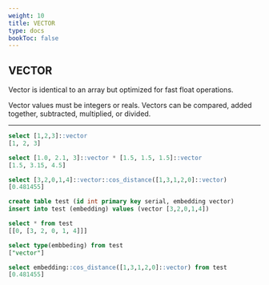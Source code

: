 ```yaml
---
weight: 10
title: VECTOR
type: docs
bookToc: false
---
```


## VECTOR

Vector is identical to an array but optimized for fast float operations.

Vector values must be integers or reals. Vectors can be compared, added together,
subtracted, multiplied, or divided.

---

```SQL
select [1,2,3]::vector
[1, 2, 3]

select [1.0, 2.1, 3]::vector * [1.5, 1.5, 1.5]::vector
[1.5, 3.15, 4.5]

select [3,2,0,1,4]::vector::cos_distance([1,3,1,2,0]::vector)
[0.481455]
```

```SQL
create table test (id int primary key serial, embedding vector)
insert into test (embedding) values (vector [3,2,0,1,4])

select * from test
[[0, [3, 2, 0, 1, 4]]]

select type(embbeding) from test
["vector"]

select embedding::cos_distance([1,3,1,2,0]::vector) from test
[0.481455]
```
